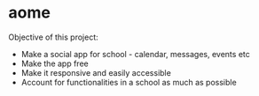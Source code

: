# aome

Objective of this project:

- Make a social app for school - calendar, messages, events etc
- Make the app free
- Make it responsive and easily accessible
- Account for functionalities in a school as much as possible

